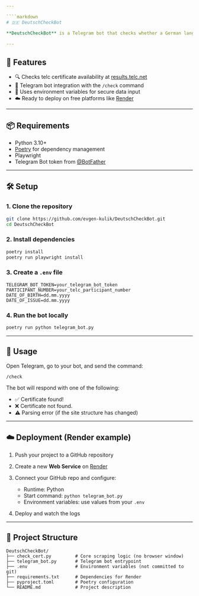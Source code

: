 ```yaml
---

````markdown
# 🇩🇪 DeutschCheckBot

**DeutschCheckBot** is a Telegram bot that checks whether a German language exam certificate (telc) has been issued based on provided credentials. It runs headlessly using [Playwright](https://playwright.dev/python/) and can be triggered manually via Telegram.

---
```


## 🚀 Features

- 🔍 Checks telc certificate availability at [results.telc.net](https://results.telc.net/)
- 🤖 Telegram bot integration with the `/check` command
- 🔐 Uses environment variables for secure data input
- ☁️ Ready to deploy on free platforms like [Render](https://render.com)

---

## 📦 Requirements

- Python 3.10+
- [Poetry](https://python-poetry.org/) for dependency management
- Playwright
- Telegram Bot token from [@BotFather](https://t.me/BotFather)

---

## 🛠️ Setup

### 1. Clone the repository

```bash
git clone https://github.com/evgen-kulik/DeutschCheckBot.git
cd DeutschCheckBot
````

### 2. Install dependencies

```bash
poetry install
poetry run playwright install
```

### 3. Create a `.env` file

```env
TELEGRAM_BOT_TOKEN=your_telegram_bot_token
PARTICIPANT_NUMBER=your_telc_participant_number
DATE_OF_BIRTH=dd.mm.yyyy
DATE_OF_ISSUE=dd.mm.yyyy
```

### 4. Run the bot locally

```bash
poetry run python telegram_bot.py
```

---

## 🤖 Usage

Open Telegram, go to your bot, and send the command:

```
/check
```

The bot will respond with one of the following:

* ✅ Certificate found!
* ❌ Certificate not found.
* ⚠️ Parsing error (if the site structure has changed)

---

## ☁️ Deployment (Render example)

1. Push your project to a GitHub repository
2. Create a new **Web Service** on [Render](https://render.com/)
3. Connect your GitHub repo and configure:

   * Runtime: Python
   * Start command: `python telegram_bot.py`
   * Environment variables: use values from your `.env`
4. Deploy and watch the logs

---

## 📁 Project Structure

```
DeutschCheckBot/
├── check_cert.py         # Core scraping logic (no browser window)
├── telegram_bot.py       # Telegram bot entrypoint
├── .env                  # Environment variables (not committed to git)
├── requirements.txt      # Dependencies for Render
├── pyproject.toml        # Poetry configuration
└── README.md             # Project description
```
